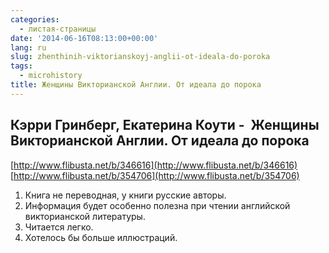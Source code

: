 ```yaml
---
categories:
  - листая-страницы
date: '2014-06-16T08:13:00+00:00'
lang: ru
slug: zhenthinih-viktorianskoyj-anglii-ot-ideala-do-poroka
tags:
  - microhistory
title: Женщины Викторианской Англии. От идеала до порока
---
```





## Кэрри Гринберг, Екатерина Коути -  Женщины Викторианской Англии. От идеала до порока

[http://www.flibusta.net/b/346616](http://www.flibusta.net/b/346616)  
[http://www.flibusta.net/b/354706](http://www.flibusta.net/b/354706)  

1.  Книга не переводная, у книги русские авторы.
2.  Информация будет особенно полезна при чтении английской викторианской литературы.
3.  Читается легко.
4.  Хотелось бы больше иллюстраций.
